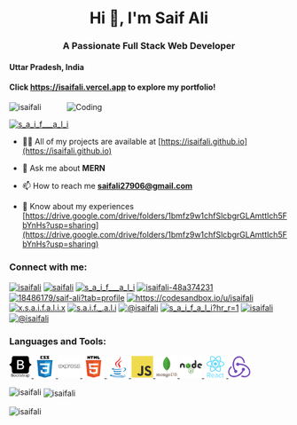 <h1 align="center">Hi 👋, I'm Saif Ali</h1>
<h3 align="center">A Passionate Full Stack Web Developer</h3>
<h4 aligh="center">Uttar Pradesh, India</h4>
<h4>Click <a href="https://isaifali.vercel.app" target="_blank" >https://isaifali.vercel.app</a> to explore my portfolio!</h4>
<img align="right" alt="Coding" width="400" src="https://cdn.dribbble.com/users/1162077/screenshots/3848914/programmer.gif" />

<p align="left"> <img src="https://komarev.com/ghpvc/?username=isaifali&label=Profile%20views&color=0e75b6&style=flat" alt="isaifali" /> </p>

<p align="left"> <a href="https://twitter.com/s_a_i_f___a_l_i" target="blank"><img src="https://img.shields.io/twitter/follow/s_a_i_f___a_l_i?logo=twitter&style=for-the-badge" alt="s_a_i_f___a_l_i" /></a> </p>

- 👨‍💻 All of my projects are available at [https://isaifali.github.io](https://isaifali.github.io)

- 💬 Ask me about **MERN**

- 📫 How to reach me **saifali27906@gmail.com**

- 📄 Know about my experiences [https://drive.google.com/drive/folders/1bmfz9w1chfSlcbgrGLAmttlch5FbYnHs?usp=sharing](https://drive.google.com/drive/folders/1bmfz9w1chfSlcbgrGLAmttlch5FbYnHs?usp=sharing)

<h3 align="left">Connect with me:</h3>
<p align="left">
<a href="https://codepen.io/isaifali" target="blank"><img align="center" src="https://raw.githubusercontent.com/rahuldkjain/github-profile-readme-generator/master/src/images/icons/Social/codepen.svg" alt="isaifali" height="30" width="40" /></a>
<a href="https://dev.to/saifali" target="blank"><img align="center" src="https://raw.githubusercontent.com/rahuldkjain/github-profile-readme-generator/master/src/images/icons/Social/devto.svg" alt="saifali" height="30" width="40" /></a>
<a href="https://twitter.com/s_a_i_f___a_l_i" target="blank"><img align="center" src="https://raw.githubusercontent.com/rahuldkjain/github-profile-readme-generator/master/src/images/icons/Social/twitter.svg" alt="s_a_i_f___a_l_i" height="30" width="40" /></a>
<a href="https://linkedin.com/in/isaifali-48a374231" target="blank"><img align="center" src="https://raw.githubusercontent.com/rahuldkjain/github-profile-readme-generator/master/src/images/icons/Social/linked-in-alt.svg" alt="isaifali-48a374231" height="30" width="40" /></a>
<a href="https://stackoverflow.com/users/18486179/saif-ali?tab=profile" target="blank"><img align="center" src="https://raw.githubusercontent.com/rahuldkjain/github-profile-readme-generator/master/src/images/icons/Social/stack-overflow.svg" alt="18486179/saif-ali?tab=profile" height="30" width="40" /></a>
<a href="https://codesandbox.com/https://codesandbox.io/u/isaifali" target="blank"><img align="center" src="https://raw.githubusercontent.com/rahuldkjain/github-profile-readme-generator/master/src/images/icons/Social/codesandbox.svg" alt="https://codesandbox.io/u/isaifali" height="30" width="40" /></a>
<a href="https://fb.com/x.s.a.i.f.a.l.i.x" target="blank"><img align="center" src="https://raw.githubusercontent.com/rahuldkjain/github-profile-readme-generator/master/src/images/icons/Social/facebook.svg" alt="x.s.a.i.f.a.l.i.x" height="30" width="40" /></a>
<a href="https://instagram.com/s.a.i.f._.a.l.i" target="blank"><img align="center" src="https://raw.githubusercontent.com/rahuldkjain/github-profile-readme-generator/master/src/images/icons/Social/instagram.svg" alt="s.a.i.f._.a.l.i" height="30" width="40" /></a>
<a href="https://medium.com/@isaifali" target="blank"><img align="center" src="https://raw.githubusercontent.com/rahuldkjain/github-profile-readme-generator/master/src/images/icons/Social/medium.svg" alt="@isaifali" height="30" width="40" /></a>
<a href="https://www.hackerrank.com/s_a_i_f_a_l_i?hr_r=1" target="blank"><img align="center" src="https://raw.githubusercontent.com/rahuldkjain/github-profile-readme-generator/master/src/images/icons/Social/hackerrank.svg" alt="s_a_i_f_a_l_i?hr_r=1" height="30" width="40" /></a>
<a href="https://www.leetcode.com/isaifali" target="blank"><img align="center" src="https://raw.githubusercontent.com/rahuldkjain/github-profile-readme-generator/master/src/images/icons/Social/leet-code.svg" alt="isaifali" height="30" width="40" /></a>
<a href="https://www.hackerearth.com/@isaifali" target="blank"><img align="center" src="https://raw.githubusercontent.com/rahuldkjain/github-profile-readme-generator/master/src/images/icons/Social/hackerearth.svg" alt="@isaifali" height="30" width="40" /></a>
</p>

<h3 align="left">Languages and Tools:</h3>
<p align="left"> <a href="https://getbootstrap.com" target="_blank" rel="noreferrer"> <img src="https://raw.githubusercontent.com/devicons/devicon/master/icons/bootstrap/bootstrap-plain-wordmark.svg" alt="bootstrap" width="40" height="40"/> </a> <a href="https://www.w3schools.com/css/" target="_blank" rel="noreferrer"> <img src="https://raw.githubusercontent.com/devicons/devicon/master/icons/css3/css3-original-wordmark.svg" alt="css3" width="40" height="40"/> </a> <a href="https://expressjs.com" target="_blank" rel="noreferrer"> <img src="https://raw.githubusercontent.com/devicons/devicon/master/icons/express/express-original-wordmark.svg" alt="express" width="40" height="40"/> </a> <a href="https://www.w3.org/html/" target="_blank" rel="noreferrer"> <img src="https://raw.githubusercontent.com/devicons/devicon/master/icons/html5/html5-original-wordmark.svg" alt="html5" width="40" height="40"/> </a> <a href="https://www.java.com" target="_blank" rel="noreferrer"> <img src="https://raw.githubusercontent.com/devicons/devicon/master/icons/java/java-original.svg" alt="java" width="40" height="40"/> </a> <a href="https://developer.mozilla.org/en-US/docs/Web/JavaScript" target="_blank" rel="noreferrer"> <img src="https://raw.githubusercontent.com/devicons/devicon/master/icons/javascript/javascript-original.svg" alt="javascript" width="40" height="40"/> </a> <a href="https://www.mongodb.com/" target="_blank" rel="noreferrer"> <img src="https://raw.githubusercontent.com/devicons/devicon/master/icons/mongodb/mongodb-original-wordmark.svg" alt="mongodb" width="40" height="40"/> </a> <a href="https://nodejs.org" target="_blank" rel="noreferrer"> <img src="https://raw.githubusercontent.com/devicons/devicon/master/icons/nodejs/nodejs-original-wordmark.svg" alt="nodejs" width="40" height="40"/> </a> <a href="https://reactjs.org/" target="_blank" rel="noreferrer"> <img src="https://raw.githubusercontent.com/devicons/devicon/master/icons/react/react-original-wordmark.svg" alt="react" width="40" height="40"/> </a> <a href="https://redux.js.org" target="_blank" rel="noreferrer"> <img src="https://raw.githubusercontent.com/devicons/devicon/master/icons/redux/redux-original.svg" alt="redux" width="40" height="40"/> </a> </p>

<p><img align="left" src="https://github-readme-stats.vercel.app/api/top-langs?username=isaifali&show_icons=true&locale=en&layout=compact" alt="isaifali" /></p>

<p>&nbsp;<img align="center" src="https://github-readme-stats.vercel.app/api?username=isaifali&show_icons=true&locale=en" alt="isaifali" /></p>

<p><img align="center" src="https://github-readme-streak-stats.herokuapp.com/?user=isaifali&" alt="isaifali" /></p>
